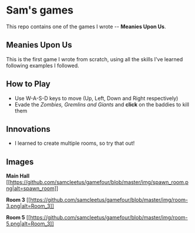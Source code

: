 # Sam's games
This repo contains one of the games I wrote -- **Meanies Upon Us**.

## Meanies Upon Us
This is the first game I wrote from scratch, using all the skills I've learned following examples I followed.

## How to Play
- Use W-A-S-D keys to move (Up, Left, Down and Right respectively)
- Evade the *Zombies, Gremlins and Giants* and **click** on the baddies to kill them

## Innovations
- I learned to create multiple rooms, so try that out!

## Images
**Main Hall**
[[https://github.com/samcleetus/gamefour/blob/master/img/spawn_room.png|alt=spawn_room]]

**Room 3**
[[https://github.com/samcleetus/gamefour/blob/master/img/room-3.png|alt=Room_3]]

**Room 5**
[[https://github.com/samcleetus/gamefour/blob/master/img/room-5.png|alt=Room_3]]


